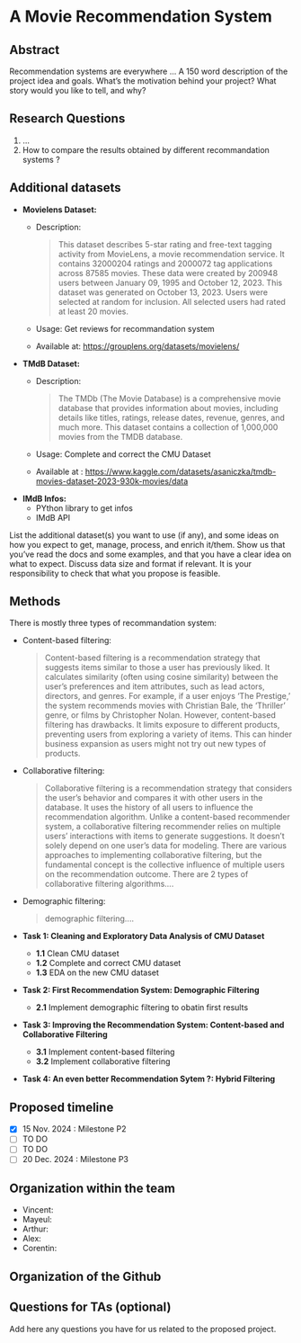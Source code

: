 # A Movie Recommendation System
## Abstract
Recommendation systems are everywhere ...
A 150 word description of the project idea and goals. What’s the motivation behind your project? What story would you like to tell, and why?
## Research Questions
1. ...
2. How to compare the results obtained by different recommandation systems ?
   
## Additional datasets
- __Movielens Dataset:__
   - Description:
     
     >This dataset describes 5-star rating and free-text tagging activity from MovieLens, a movie recommendation service. It contains 32000204 ratings and 2000072 tag applications across 87585 movies. These data were created by 200948 users between January 09, 1995 and October 12, 2023. This dataset was generated on October 13, 2023. Users were selected at random for inclusion. All selected users had rated at least 20 movies.
   - Usage: Get reviews for recommandation system
   - Available at: https://grouplens.org/datasets/movielens/
- __TMdB Dataset:__
   - Description:
     
     > The TMDb (The Movie Database) is a comprehensive movie database that provides information about movies, including details like titles, ratings, release dates, revenue, genres, and much more. This dataset contains a collection of 1,000,000 movies from the TMDB database.
   - Usage: Complete and correct the CMU Dataset
   - Available at : https://www.kaggle.com/datasets/asaniczka/tmdb-movies-dataset-2023-930k-movies/data
- __IMdB Infos:__
   - PYthon library to get infos
   - IMdB API
  
List the additional dataset(s) you want to use (if any), and some ideas on how you expect to get, manage, process, and enrich it/them. Show us that you’ve read the docs and some examples, and that you have a clear idea on what to expect. Discuss data size and format if relevant. It is your responsibility to check that what you propose is feasible.
## Methods
There is mostly three types of recommandation system: 
- Content-based filtering:

  > Content-based filtering is a recommendation strategy that suggests items similar to those a user has previously liked. It calculates similarity (often using cosine similarity) between the user’s preferences and item attributes, such as lead actors, directors, and genres. For example, if a user enjoys ‘The Prestige,’ the system recommends movies with Christian Bale, the ‘Thriller’ genre, or films by Christopher Nolan. However, content-based filtering has drawbacks. It limits exposure to different products, preventing users from exploring a variety of items. This can hinder business expansion as users might not try out new types of products.

- Collaborative filtering:

  > Collaborative filtering is a recommendation strategy that considers the user’s behavior and compares it with other users in the database. It uses the history of all users to influence the recommendation algorithm. Unlike a content-based recommender system, a collaborative filtering recommender relies on multiple users’ interactions with items to generate suggestions. It doesn’t solely depend on one user’s data for modeling. There are various approaches to implementing collaborative filtering, but the fundamental concept is the collective influence of multiple users on the recommendation outcome. There are 2 types of collaborative filtering algorithms....

- Demographic filtering:

  > demographic filtering....


- __Task 1: Cleaning and Exploratory Data Analysis of CMU Dataset__
   - __1.1__ Clean CMU dataset
   - __1.2__ Complete and correct CMU dataset
   - __1.3__ EDA on the new CMU dataset
- __Task 2: First Recommendation System: Demographic Filtering__
   - __2.1__ Implement demographic filtering to obatin first results
- __Task 3: Improving the Recommendation System: Content-based and Collaborative Filtering__      
   - __3.1__ Implement content-based filtering      
   - __3.2__ Implement collaborative filtering 
- __Task 4: An even better Recommendation Sytem ?: Hybrid Filtering__
## Proposed timeline
- [x] 15 Nov. 2024 : Milestone P2
- [ ] TO DO
- [ ] TO DO 
- [ ] 20 Dec. 2024 : Milestone P3
## Organization within the team
- Vincent: 
- Mayeul:
- Arthur:
- Alex:
- Corentin:
## Organization of the Github
## Questions for TAs (optional)
Add here any questions you have for us related to the proposed project.
